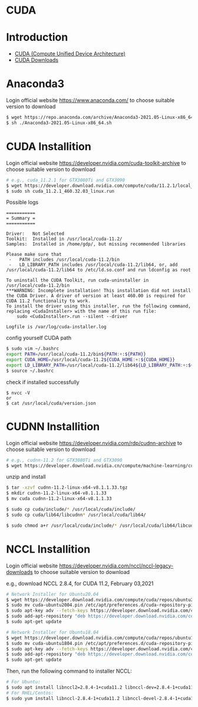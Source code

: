 # CUDA

# Introduction

* [CUDA (Compute Unified Device Architecture)](https://developer.nvidia.com/)
* [CUDA Downloads](https://developer.nvidia.com/cuda-downloads)

# Anaconda3
Login official website https://www.anaconda.com/ to choose suitable version to download
```bash
$ wget https://repo.anaconda.com/archive/Anaconda3-2021.05-Linux-x86_64.sh
$ sh ./Anaconda3-2021.05-Linux-x86_64.sh
```


# CUDA Installition

Login official website https://developer.nvidia.com/cuda-toolkit-archive to choose suitable version to download
```bash
# e.g., cuda_11.2.1 for GTX3080Ti and GTX3090
$ wget https://developer.download.nvidia.com/compute/cuda/11.2.1/local_installers/cuda_11.2.1_460.32.03_linux.run
$ sudo sh cuda_11.2.1_460.32.03_linux.run
```

Possible logs
```
===========
= Summary =
===========

Driver:   Not Selected
Toolkit:  Installed in /usr/local/cuda-11.2/
Samples:  Installed in /home/gdp/, but missing recommended libraries

Please make sure that
 -   PATH includes /usr/local/cuda-11.2/bin
 -   LD_LIBRARY_PATH includes /usr/local/cuda-11.2/lib64, or, add /usr/local/cuda-11.2/lib64 to /etc/ld.so.conf and run ldconfig as root

To uninstall the CUDA Toolkit, run cuda-uninstaller in /usr/local/cuda-11.2/bin
***WARNING: Incomplete installation! This installation did not install the CUDA Driver. A driver of version at least 460.00 is required for CUDA 11.2 functionality to work.
To install the driver using this installer, run the following command, replacing <CudaInstaller> with the name of this run file:
    sudo <CudaInstaller>.run --silent --driver

Logfile is /var/log/cuda-installer.log
```
config yourself CUDA path
```bash
$ sudo vim ~/.bashrc
export PATH=/usr/local/cuda-11.2/bin${PATH:+:${PATH}}
export CUDA_HOME=/usr/local/cuda-11.2${CUDA_HOME:+:${CUDA_HOME}}
export LD_LIBRARY_PATH=/usr/local/cuda-11.2/lib64${LD_LIBRARY_PATH:+:${LD_LIBRARY_PATH}}
$ source ~/.bashrc
```
check if installed successfully
```
$ nvcc -V
or
$ cat /usr/local/cuda/version.json
```


# CUDNN Installition

Login official website https://developer.nvidia.com/rdp/cudnn-archive to choose suitable version to download
```bash
# e.g., cudnn-11.2 for GTX3080Ti and GTX3090
$ wget https://developer.download.nvidia.cn/compute/machine-learning/cudnn/secure/8.1.1.33/11.2_20210301/cudnn-11.2-linux-x64-v8.1.1.33.tgz
```
unzip and install
```bash
$ tar -xzvf cudnn-11.2-linux-x64-v8.1.1.33.tgz
$ mkdir cudnn-11.2-linux-x64-v8.1.1.33
$ mv cuda cudnn-11.2-linux-x64-v8.1.1.33

$ sudo cp cuda/include/* /usr/local/cuda/include/
$ sudo cp cuda/lib64/libcudnn* /usr/local/cuda/lib64/

$ sudo chmod a+r /usr/local/cuda/include/* /usr/local/cuda/lib64/libcudnn*
```


# NCCL Installition

Login official website https://developer.nvidia.com/nccl/nccl-legacy-downloads to choose suitable version to download

e.g., download NCCL 2.8.4, for CUDA 11.2, February 03,2021
```bash
# Network Installer for Ubuntu20.04
$ wget https://developer.download.nvidia.com/compute/cuda/repos/ubuntu2004/x86_64/cuda-ubuntu2004.pin
$ sudo mv cuda-ubuntu2004.pin /etc/apt/preferences.d/cuda-repository-pin-600
$ sudo apt-key adv --fetch-keys https://developer.download.nvidia.com/compute/cuda/repos/ubuntu2004/x86_64/7fa2af80.pub
$ sudo add-apt-repository "deb https://developer.download.nvidia.com/compute/cuda/repos/ubuntu2004/x86_64/ /"
$ sudo apt-get update

# Network Installer for Ubuntu18.04
$ wget https://developer.download.nvidia.com/compute/cuda/repos/ubuntu1804/x86_64/cuda-ubuntu1804.pin
$ sudo mv cuda-ubuntu1804.pin /etc/apt/preferences.d/cuda-repository-pin-600
$ sudo apt-key adv --fetch-keys https://developer.download.nvidia.com/compute/cuda/repos/ubuntu1804/x86_64/7fa2af80.pub
$ sudo add-apt-repository "deb https://developer.download.nvidia.com/compute/cuda/repos/ubuntu1804/x86_64/ /"
$ sudo apt-get update
```

Then, run the following command to installer NCCL:
```bash
# For Ubuntu: 
$ sudo apt install libnccl2=2.8.4-1+cuda11.2 libnccl-dev=2.8.4-1+cuda11.2
# For RHEL/Centos: 
$ sudo yum install libnccl-2.8.4-1+cuda11.2 libnccl-devel-2.8.4-1+cuda11.2 libnccl-static-2.8.4-1+cuda11.2
```

